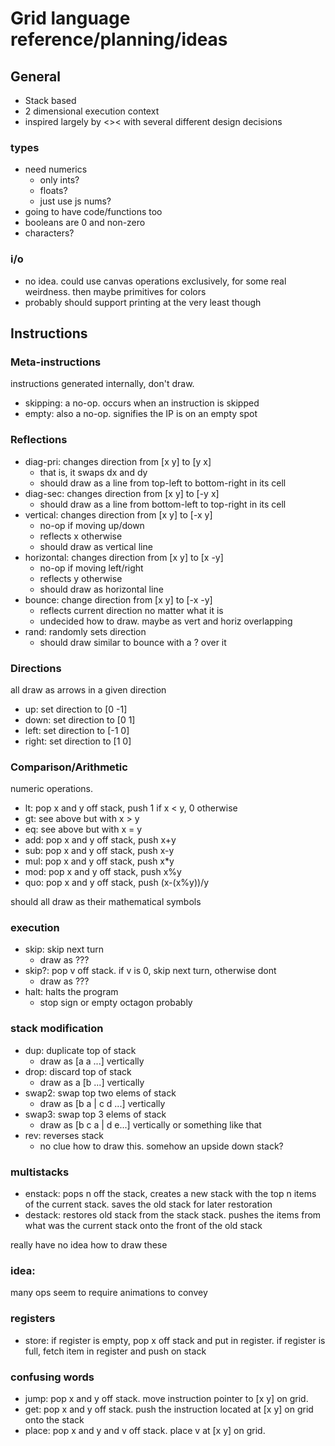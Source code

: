 # Grid language reference/planning/ideas

## General

* Stack based
* 2 dimensional execution context
* inspired largely by <>< with several different design decisions

### types

* need numerics
    * only ints?
    * floats?
    * just use js nums?
* going to have code/functions too
* booleans are 0 and non-zero
* characters?


### i/o

* no idea. could use canvas operations exclusively, for some real
  weirdness. then maybe primitives for colors
* probably should support printing at the very least though

## Instructions

### Meta-instructions

instructions generated internally, don't draw.

* skipping: a no-op. occurs when an instruction is skipped
* empty: also a no-op. signifies the IP is on an empty spot

### Reflections

* diag-pri: changes direction from [x y] to [y x]
    + that is, it swaps dx and dy
    + should draw as a line from top-left to bottom-right in its cell
* diag-sec: changes direction from [x y] to [-y x]
    + should draw as a line from bottom-left to top-right in its cell
* vertical: changes direction from [x y] to [-x y]
    + no-op if moving up/down
    + reflects x otherwise
    + should draw as vertical line
* horizontal: changes direction from [x y] to [x -y]
    + no-op if moving left/right
    + reflects y otherwise
    + should draw as horizontal line
* bounce: change direction from [x y] to [-x -y]
    + reflects current direction no matter what it is
    + undecided how to draw. maybe as vert and horiz overlapping
* rand: randomly sets direction
    + should draw similar to bounce with a ? over it

### Directions

all draw as arrows in a given direction

* up: set direction to [0 -1]
* down: set direction to [0 1]
* left: set direction to [-1 0]
* right: set direction to [1 0]

### Comparison/Arithmetic

numeric operations.

* lt: pop x and y off stack, push 1 if x < y, 0 otherwise
* gt: see above but with x > y
* eq: see above but with x = y
* add: pop x and y off stack, push x+y
* sub: pop x and y off stack, push x-y
* mul: pop x and y off stack, push x*y
* mod: pop x and y off stack, push x%y
* quo: pop x and y off stack, push (x-(x%y))/y

should all draw as their mathematical symbols

### execution

* skip: skip next turn
    + draw as ???
* skip?: pop v off stack. if v is 0, skip next turn, otherwise dont
    + draw as ???
* halt: halts the program
    + stop sign or empty octagon probably


### stack modification

* dup: duplicate top of stack
    + draw as [a a ...] vertically
* drop: discard top of stack
    + draw as a [b ...] vertically
* swap2: swap top two elems of stack
    + draw as [b a | c d ...] vertically
* swap3: swap top 3 elems of stack
    + draw as [b c a | d e...] vertically or something like that
* rev: reverses stack
    + no clue how to draw this.  somehow an upside down stack?

### multistacks

* enstack: pops n off the stack, creates a new stack with the top n
  items of the current stack.  saves the old stack for later
  restoration
* destack: restores old stack from the stack stack.  pushes the items
  from what was the current stack onto the front of the old stack

really have no idea how to draw  these


### idea:

many ops seem to require animations to convey

### registers

* store: if register is empty, pop x off stack and put in register. if
  register is full, fetch item in register and push on stack
  
### confusing words

* jump: pop x and y off stack.  move instruction pointer to [x y] on grid.
* get: pop x and y off stack. push the instruction located at [x y] on
  grid onto the stack
* place: pop x and y and v off stack. place v at [x y] on grid.



